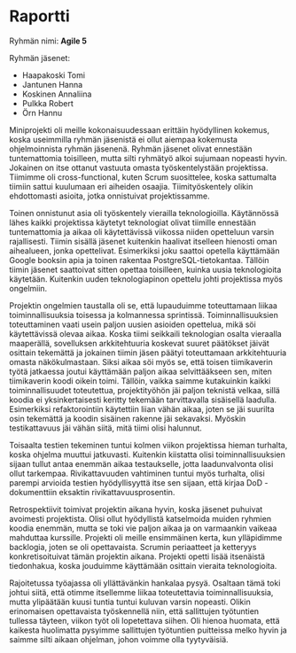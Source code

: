# Raportti

Ryhmän nimi: __Agile 5__

Ryhmän jäsenet:
* Haapakoski Tomi
* Jantunen Hanna
* Koskinen Annaliina
* Pulkka Robert
* Örn Hannu

Miniprojekti oli meille kokonaisuudessaan erittäin hyödyllinen kokemus, koska useimmilla ryhmän jäsenistä ei ollut aiempaa kokemusta ohjelmoinnista ryhmän jäsenenä. Ryhmän jäsenet olivat ennestään tuntemattomia toisilleen, mutta silti ryhmätyö alkoi sujumaan nopeasti hyvin. Jokainen on itse ottanut vastuuta omasta työskentelystään projektissa. Tiimimme oli cross-functional, kuten Scrum suosittelee, koska sattumalta tiimiin sattui kuulumaan eri aiheiden osaajia. Tiimityöskentely olikin ehdottomasti asioita, jotka onnistuivat projektissamme.

Toinen onnistunut asia oli työskentely vierailla teknologioilla. Käytännössä lähes kaikki projektissa käytetyt teknologiat olivat tiimille ennestään tuntemattomia ja aikaa oli käytettävissä viikossa niiden opetteluun varsin rajallisesti. Tiimin sisällä jäsenet kuitenkin haalivat itselleen hienosti oman aihealueen, jonka opettelivat. Esimerkiksi joku saattoi opetella käyttämään Google booksin apia ja toinen rakentaa PostgreSQL-tietokantaa. Tällöin tiimin jäsenet saattoivat sitten opettaa toisilleen, kuinka uusia teknologioita käytetään. Kuitenkin uuden teknologiapinon opettelu johti projektissa myös ongelmiin.

Projektin ongelmien taustalla oli se, että lupauduimme toteuttamaan liikaa toiminnallisuuksia toisessa ja kolmannessa sprintissä. Toiminnallisuuksien toteuttaminen vaati usein paljon uusien asioiden opettelua, mikä söi käytettävissä olevaa aikaa. Koska tiimi seikkaili teknologian osalta vieraalla maaperällä, sovelluksen arkkitehtuuria koskevat suuret päätökset jäivät osittain tekemättä ja jokainen tiimin jäsen päätyi toteuttamaan arkkitehtuuria omasta näkökulmastaan. Siksi aikaa söi myös se, että toisen tiimikaverin työtä jatkaessa joutui käyttämään paljon aikaa selvittääkseen sen, miten tiimikaverin koodi oikein toimi. Tällöin, vaikka saimme kutakuinkin kaikki toiminnallisuudet toteutettua, projektityöhön jäi paljon teknistä velkaa, sillä koodia ei yksinkertaisesti keritty tekemään tarvittavalla sisäisellä laadulla. Esimerkiksi refaktorointiin käytettiin liian vähän aikaa, joten se jäi suurilta osin tekemättä ja koodin sisäinen rakenne jäi sekavaksi. Myöskin testikattavuus jäi vähän siitä, mitä tiimi olisi halunnut.

Toisaalta testien tekeminen tuntui kolmen viikon projektissa hieman turhalta, koska ohjelma muuttui jatkuvasti. Kuitenkin kiistatta olisi toiminnallisuuksien sijaan tullut antaa enemmän aikaa testaukselle, jotta laadunvalvonta olisi ollut tarkempaa. Rivikattavuuden vahtiminen tuntui myös turhalta, olisi parempi arvioida testien hyödyllisyyttä itse sen sijaan, että kirjaa DoD -dokumenttiin eksaktin rivikattavuusprosentin.

Retrospektiivit toimivat projektin aikana hyvin, koska jäsenet puhuivat avoimesti projektista. Olisi ollut hyödyllistä katselmoida muiden ryhmien koodia enemmän, mutta se toki vie paljon aikaa ja on varmaankin vaikeaa mahduttaa kurssille. Projekti oli meille ensimmäinen kerta, kun ylläpidimme backlogia, joten se oli opettavaista. Scrumin periaatteet ja ketteryys konkretisoituivat tämän projektin aikana. Projekti opetti lisää itsenäistä tiedonhakua, koska jouduimme käyttämään osittain vieraita teknologioita. 

Rajoitetussa työajassa oli yllättävänkin hankalaa pysyä. Osaltaan tämä toki johtui siitä, että otimme itsellemme liikaa toteutettavia toiminnallisuuksia, mutta ylipäätään kuusi tuntia tuntui kuluvan varsin nopeasti. Olikin erinomaisen opettavaista työskennellä niin, että sallittujen työtuntien tullessa täyteen, viikon työt oli lopetettava siihen. Oli hienoa huomata, että kaikesta huolimatta pysyimme sallittujen työtuntien puitteissa melko hyvin ja saimme silti aikaan ohjelman, johon voimme olla tyytyväisiä.
